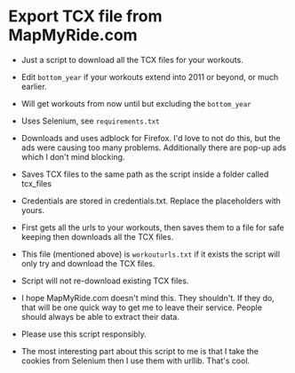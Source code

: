 # Export TCX file from MapMyRide.com

* Just a script to download all the TCX files for your workouts.
* Edit `bottom_year` if your workouts extend into 2011 or beyond, or much earlier.
* Will get workouts from now until but excluding the `bottom_year`
* Uses Selenium, see `requirements.txt`
* Downloads and uses adblock for Firefox. I'd love to not do this, but the ads were causing too many problems. Additionally there are pop-up ads which I don't mind blocking.
* Saves TCX files to the same path as the script inside a folder called tcx_files
* Credentials are stored in credentials.txt. Replace the placeholders with yours.
* First gets all the urls to your workouts, then saves them to a file for safe keeping then downloads all the TCX files.
* This file (mentioned above) is `workouturls.txt` if it exists the script will only try and download the TCX files.
* Script will not re-download existing TCX files.

* I hope MapMyRide.com doesn't mind this. They shouldn't. If they do, that will be one quick way to get me to leave their service. People should always be able to extract their data.

* Please use this script responsibly.

* The most interesting part about this script to me is that I take the cookies from Selenium then I use them with urllib. That's cool.
